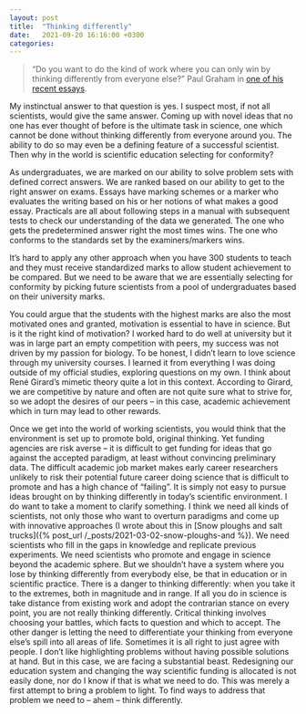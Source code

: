 ```yaml
---
layout: post
title:  "Thinking differently"
date:   2021-09-20 16:16:00 +0300
categories:
---
```


>“Do you want to do the kind of work where you can only win by thinking differently from everyone else?”
      Paul Graham in [one of his recent essays](http://www.paulgraham.com/think.html).

My instinctual answer to that question is yes. I suspect most, if not all scientists, would give the same answer. Coming up with novel ideas that no one has ever thought of before is the ultimate task in science, one which cannot be done without thinking differently from everyone around you. The ability to do so may even be a defining feature of a successful scientist. Then why in the world is scientific education selecting for conformity?

As undergraduates, we are marked on our ability to solve problem sets with defined correct answers. We are ranked based on our ability to get to the right answer on exams. Essays have marking schemes or a marker who evaluates the writing based on his or her notions of what makes a good essay. Practicals are all about following steps in a manual with subsequent tests to check our understanding of the data we generated. The one who gets the predetermined answer right the most times wins. The one who conforms to the standards set by the examiners/markers wins.

It’s hard to apply any other approach when you have 300 students to teach and they must receive standardized marks to allow student achievement to be compared. But we need to be aware that we are essentially selecting for conformity by picking future scientists from a pool of undergraduates based on their university marks.

You could argue that the students with the highest marks are also the most motivated ones and granted, motivation is essential to have in science. But is it the right kind of motivation? I worked hard to do well at university but it was in large part an empty competition with peers, my success was not driven by my passion for biology. To be honest, I didn’t learn to love science through my university courses. I learned it from everything I was doing outside of my official studies, exploring questions on my own. I think about René Girard’s mimetic theory quite a lot in this context. According to Girard, we are competitive by nature and often are not quite sure what to strive for, so we adopt the desires of our peers – in this case, academic achievement which in turn may lead to other rewards.

Once we get into the world of working scientists, you would think that the environment is set up to promote bold, original thinking. Yet funding agencies are risk averse – it is difficult to get funding for ideas that go against the accepted paradigm, at least without convincing preliminary data. The difficult academic job market makes early career researchers unlikely to risk their potential future career doing science that is difficult to promote and has a high chance of “failing”. It is simply not easy to pursue ideas brought on by thinking differently in today’s scientific environment.
I do want to take a moment to clarify something. I think we need all kinds of scientists, not only those who want to overturn paradigms and come up with innovative approaches (I wrote about this in [Snow ploughs and salt trucks]({% post_url /_posts/2021-03-02-snow-ploughs-and %}). We need scientists who fill in the gaps in knowledge and replicate previous experiments. We need scientists who promote and engage in science beyond the academic sphere. But we shouldn’t have a system where you lose by thinking differently from everybody else, be that in education or in scientific practice.
There is a danger to thinking differently: when you take it to the extremes, both in magnitude and in range. If all you do in science is take distance from existing work and adopt the contrarian stance on every point, you are not really thinking differently. Critical thinking involves choosing your battles, which facts to question and which to accept. The other danger is letting the need to differentiate your thinking from everyone else’s spill into all areas of life. Sometimes it is all right to just agree with people.
I don’t like highlighting problems without having possible solutions at hand. But in this case, we are facing a substantial beast. Redesigning our education system and changing the way scientific funding is allocated is not easily done, nor do I know if that is what we need to do. This was merely a first attempt to bring a problem to light. To find ways to address that problem we need to – ahem – think differently.
